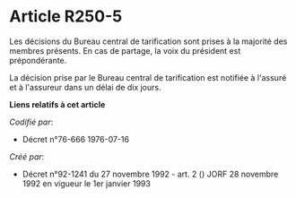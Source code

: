 # Article R250-5

Les décisions du Bureau central de tarification sont prises à la majorité des membres présents. En cas de partage, la voix du
président est prépondérante.

La décision prise par le Bureau central de tarification est notifiée à l'assuré et à l'assureur dans un délai de dix jours.

**Liens relatifs à cet article**

_Codifié par_:

  - Décret n°76-666 1976-07-16

_Créé par_:

  - Décret n°92-1241 du 27 novembre 1992 - art. 2 () JORF 28 novembre 1992 en vigueur le 1er janvier 1993
